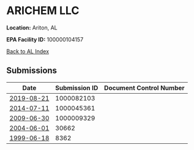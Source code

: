 # ARICHEM LLC

**Location:** Ariton, AL

**EPA Facility ID:** 100000104157

[Back to AL Index](../../index.md)

## Submissions

| Date | Submission ID | Document Control Number |
|------|--------------|-------------------------|
| [2019-08-21](submissions/1000082103.md) | 1000082103 |  |
| [2014-07-11](submissions/1000045361.md) | 1000045361 |  |
| [2009-06-30](submissions/1000009329.md) | 1000009329 |  |
| [2004-06-01](submissions/30662.md) | 30662 |  |
| [1999-06-18](submissions/8362.md) | 8362 |  |
